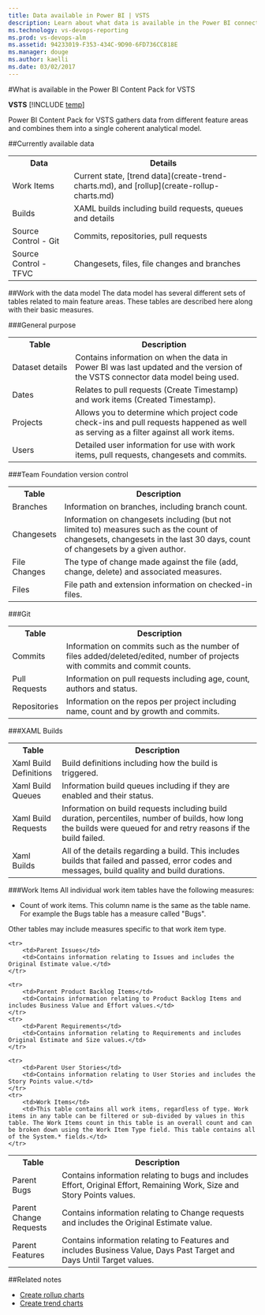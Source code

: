```yaml
---
title: Data available in Power BI | VSTS
description: Learn about what data is available in the Power BI connector for Visual Studio Team Services (VSTS)  
ms.technology: vs-devops-reporting
ms.prod: vs-devops-alm
ms.assetid: 94233019-F353-434C-9D90-6FD736CC818E  
ms.manager: douge
ms.author: kaelli
ms.date: 03/02/2017
---
```


#What is available in the Power BI Content Pack for VSTS

<b>VSTS</b>
[!INCLUDE [temp](../_shared/content-pack-deprecation.md)]

Power BI Content Pack for VSTS gathers data from different feature areas and combines them into a single coherent analytical model.

##Currently available data  
<table>
    <tr>
        <th>Data</th>
        <th>Details</th>
    </tr>
    <tr>
        <td>Work Items</td>
        <td>Current state, [trend data](create-trend-charts.md), and [rollup](create-rollup-charts.md) </td>
    </tr>
    <tr>
        <td>Builds</td>
        <td>XAML builds including build requests, queues and details</td>
    </tr>
    <tr>
        <td>Source Control - Git</td>
        <td>Commits, repositories, pull requests</td>
    </tr>
    <tr>
        <td>Source Control - TFVC</td>
        <td>Changesets, files, file changes and branches</td>
    </tr>
</table>
 

##Work with the data model
The data model has several different sets of tables related to main feature areas.
These tables are described here along with their basic measures.

###General purpose
<table width="100%">
    <tr width="25%">
        <th>Table</th>
        <th>Description</th>
    </tr>
    <tr width="75%">
        <td>Dataset&#160;details</td>
        <td>Contains information on when the data in Power BI was last updated and the version of the VSTS connector data model being used.</td>
    </tr>
    <tr>
        <td>Dates</td>
        <td>Relates to pull requests (Create Timestamp) and work items (Created Timestamp).</td>
    </tr>
        <tr>
        <td>Projects</td>
        <td>Allows you to determine which project code check-ins and pull requests happened as well as serving as a filter against all work items.</td>
    </tr>
    <tr>
        <td>Users</td>
        <td>Detailed user information for use with work items, pull requests, changesets and commits.</td>
    </tr>
</table>


###Team Foundation version control

<table width="100%">
    <tr >
        <th width="20%">Table</th>
        <th width="80%">Description</th>
    </tr>
    <tr>
        <td>Branches</td>
        <td>Information on branches, including branch count.</td>
    </tr>
    <tr>
        <td>Changesets</td>
        <td>Information on changesets including (but not limited to) measures such as the count of changesets, changesets in the last 30 days, count of changesets by a given author.</td>
    </tr>
    <tr>
        <td>File Changes</td>
        <td>The type of change made against the file (add, change, delete) and associated measures.</td>
    </tr>
    <tr>
        <td>Files</td>
        <td>File path and extension information on checked-in files.</td>
    </tr>
</table>

###Git

<table width="100%">
    <tr >
        <th width="20%">Table</th>
        <th width="80%">Description</th>
    </tr>
    <tr>
        <td>Commits</td>
        <td>Information on commits such as the number of files added/deleted/edited, number of projects with commits and commit counts.</td>
    </tr>
    <tr>
        <td>Pull Requests</td>
        <td>Information on pull requests including age, count, authors and status.</td>
    </tr>
    <tr>
        <td>Repositories</td>
        <td>Information on the repos per project including name, count and by growth and commits.</td>
    </tr>
</table>

###XAML Builds

<table width="100%">
    <tr >
        <th width="20%">Table</th>
        <th width="80%">Description</th>
    </tr>
    <tr>
        <td>Xaml Build Definitions</td>
        <td>Build definitions including how the build is triggered.</td>
    </tr>
    <tr>
        <td>Xaml Build Queues</td>
        <td>Information build queues including if they are enabled and their status.</td>
    </tr>
    <tr>
        <td>Xaml Build Requests</td>
        <td>Information on build requests including build duration, percentiles, number of builds, how long the builds were queued for and retry reasons if the build failed.</td>
    </tr>
    <tr>
        <td>Xaml Builds</td>
        <td>All of the details regarding a build. This includes builds that failed and passed, error codes and messages, build quality and build durations.</td>
    </tr>
</table>

###Work Items
All individual work item tables have the following measures:

* Count of work items. This column name is the same as the table name. For example the Bugs table has a measure called "Bugs".  


Other tables may include measures specific to that work item type.

<table width="100%">
    <tr >
        <th width="20%">Table</th>
        <th width="80%">Description</th>
    </tr>
    <tr>
        <td>Parent Bugs</td>
        <td>Contains information relating to bugs and includes Effort, Original Effort, Remaining Work, Size and Story Points values.</td>
    </tr>
    <tr>
        <td>Parent Change Requests</td>
        <td>Contains information relating to Change requests and includes the Original Estimate value.</td>
    </tr>
    <tr>
        <td>Parent Features</td>
        <td>Contains information relating to Features and includes Business Value, Days Past Target and Days Until Target values.</td>
    </tr>


    <tr>
        <td>Parent Issues</td>
        <td>Contains information relating to Issues and includes the Original Estimate value.</td>
    </tr>

    <tr>
        <td>Parent Product Backlog Items</td>
        <td>Contains information relating to Product Backlog Items and includes Business Value and Effort values.</td>
    </tr>
    <tr>
        <td>Parent Requirements</td>
        <td>Contains information relating to Requirements and includes Original Estimate and Size values.</td>
    </tr>

    <tr>
        <td>Parent User Stories</td>
        <td>Contains information relating to User Stories and includes the Story Points value.</td>
    </tr>
    <tr>
        <td>Work Items</td>
        <td>This table contains all work items, regardless of type. Work items in any table can be filtered or sub-divided by values in this table. The Work Items count in this table is an overall count and can be broken down using the Work Item Type field. This table contains all of the System.* fields.</td>
    </tr>
</table>

##Related notes  

- [Create rollup charts](create-rollup-charts.md)
- [Create trend charts](create-trend-charts.md)
